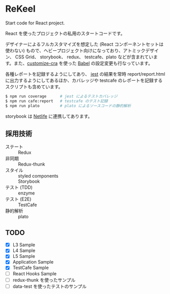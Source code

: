 # ReKeel
Start code for React project.

React を使ったプロジェクトの私用のスタートコードです。

デザイナーによるフルカスタマイズを想定した (React コンポーネントセットは使わない) もので、ヘビープロジェクト向けになっており、アトミックデザイン、 CSS Grid、 storybook、 redux、 testcafe、plato などが含まれています。また、[customize-cra](https://github.com/arackaf/customize-cra) を使った [Babel](https://babeljs.io) の設定変更も行なっています。

各種レポートを記録するようにしてあり、 [jest](https://jestjs.io/ja/) の結果を常時 report/report.html に出力するようにしてあるほか、カバレッジや testcafe のレポートを記録するスクリプトも含めています。

```sh
$ npm run coverage     	# jest によるテストカバレッジ
$ npm run cafe:report   # testcafe のテスト記録
$ npm run plato         # plato によるソースコードの静的解析
```

storybook は [Netlife](https://rekeel.netlify.com) に連携してあります。



## 採用技術

<dl>
    <dt>ステート</dt>
    <dd>Redux</dd>
    <dt>非同期</dt>
    <dd>Redux-thunk</dd>
    <dt>スタイル</dt>
    <dd>styled components</dd>
    <dd>Storybook</dd>
    <dt>テスト (TDD)</dt>
    <dd>enzyme</dd>
    <dt>テスト (E2E)</dt>
    <dd>TestCafe</dd>
    <dt>静的解析</dt>
    <dd>plato</dd>
</dl>


## TODO

- [x] L3 Sample
- [x] L4 Sample
- [x] L5 Sample
- [x] Application Sample
- [x] TestCafe Sample
- [ ] React Hooks Sample
- [ ] redux-thunk を使ったサンプル
- [ ] data-test を使ったテストのサンプル
